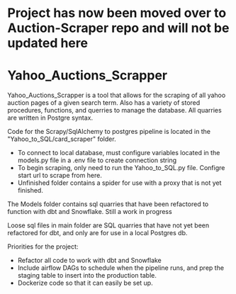 # Project has now been moved over to Auction-Scraper repo and will not be updated here

# Yahoo_Auctions_Scrapper
Yahoo_Auctions_Scrapper is a tool that allows for the scraping of all yahoo auction pages of a given search term. Also has a variety of stored procedures, functions, and querries to manage the database. All quarries are written in Postgre syntax. 

Code for the Scrapy/SqlAlchemy to postgres pipeline is located in the "Yahoo_to_SQL/card_scraper" folder.
 - To connect to local database, must configure variables located in the models.py file in a .env file to create connection string
 - To begin scraping, only need to run the Yahoo_to_SQL.py file. Configre start url to scrape from here.
 - Unfinished folder contains a spider for use with a proxy that is not yet finished.

The Models folder contains sql quarries that have been refactored to function with dbt and Snowflake. Still a work in progress

Loose sql files in main folder are SQL quarries that have not yet been refactored for dbt, and only are for use in a local Postgres db. 

Priorities for the project:
- Refactor all code to work with dbt and Snowflake
- Include airflow DAGs to schedule when the pipeline runs, and prep the staging table to insert into the production table. 
- Dockerize code so that it can easily be set up. 
